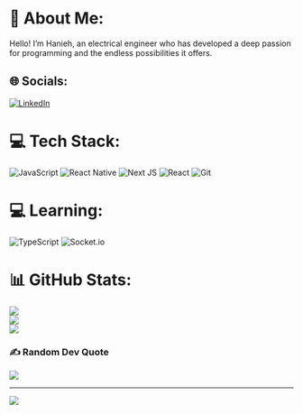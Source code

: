# 💫 About Me:
Hello! I’m Hanieh, an electrical engineer who has developed a deep passion for programming and the endless possibilities it offers.
## 🌐 Socials:
[![LinkedIn](https://img.shields.io/badge/LinkedIn-%230077B5.svg?logo=linkedin&logoColor=white)](https://linkedin.com/in/haniehasannejad) 
# 💻 Tech Stack:
![JavaScript](https://img.shields.io/badge/javascript-%23323330.svg?style=flat&logo=javascript&logoColor=%23F7DF1E) ![React Native](https://img.shields.io/badge/react_native-%2320232a.svg?style=flat&logo=react&logoColor=%2361DAFB) ![Next JS](https://img.shields.io/badge/Next-black?style=flat&logo=next.js&logoColor=white) ![React](https://img.shields.io/badge/react-%2320232a.svg?style=flat&logo=react&logoColor=%2361DAFB) ![Git](https://img.shields.io/badge/git-%23F05033.svg?style=flat&logo=git&logoColor=white) 
# 💻 Learning:
 ![TypeScript](https://img.shields.io/badge/typescript-%2320232a.svg?style=flat&logo=react&logoColor=%2361DAFB)  ![Socket.io](https://img.shields.io/badge/Socket.io-black?style=flat&logo=socket.io&logoColor=white)

# 📊 GitHub Stats:
![](https://github-readme-stats.vercel.app/api?username=hanie-hhh&theme=cobalt&hide_border=true&include_all_commits=false&count_private=false)<br/>
![](https://github-readme-streak-stats.herokuapp.com/?user=hanie-hhh&theme=cobalt&hide_border=true)<br/>
![](https://github-readme-stats.vercel.app/api/top-langs/?username=hanie-hhh&theme=cobalt&hide_border=true&include_all_commits=false&count_private=false&layout=compact)

### ✍️ Random Dev Quote
![](https://quotes-github-readme.vercel.app/api?type=horizontal&theme=radical)

---
[![](https://visitcount.itsvg.in/api?id=hanie-hhh&icon=0&color=0)](https://visitcount.itsvg.in)

<!-- Proudly created with GPRM ( https://gprm.itsvg.in ) -->
